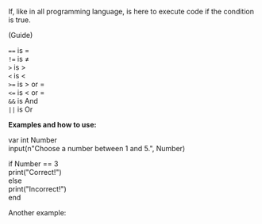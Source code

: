 If, like in all programming language, is here to execute code if the condition is true.

(Guide)

`==` is =\
`!=` is ≠\
`>` is >\
`<` is <\
`>=` is > or =\
`<=` is < or =\
`&&` is And\
`||` is Or

**Examples and how to use:**

var int Number\
input(n"Choose a number between 1 and 5.", Number)

if Number == 3\
print("Correct!")\
else\
print("Incorrect!")\
end

Another example:


